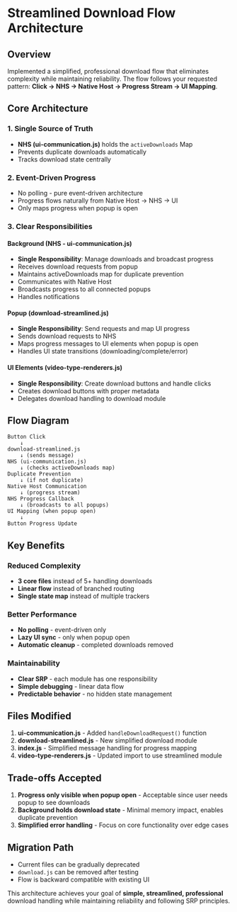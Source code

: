 # Streamlined Download Flow Architecture

## Overview

Implemented a simplified, professional download flow that eliminates complexity while maintaining reliability. The flow follows your requested pattern: **Click → NHS → Native Host → Progress Stream → UI Mapping**.

## Core Architecture

### 1. Single Source of Truth

- **NHS (ui-communication.js)** holds the `activeDownloads` Map
- Prevents duplicate downloads automatically
- Tracks download state centrally

### 2. Event-Driven Progress

- No polling - pure event-driven architecture
- Progress flows naturally from Native Host → NHS → UI
- Only maps progress when popup is open

### 3. Clear Responsibilities

#### Background (NHS - ui-communication.js)

- **Single Responsibility**: Manage downloads and broadcast progress
- Receives download requests from popup
- Maintains activeDownloads map for duplicate prevention
- Communicates with Native Host
- Broadcasts progress to all connected popups
- Handles notifications

#### Popup (download-streamlined.js)

- **Single Responsibility**: Send requests and map UI progress
- Sends download requests to NHS
- Maps progress messages to UI elements when popup is open
- Handles UI state transitions (downloading/complete/error)

#### UI Elements (video-type-renderers.js)

- **Single Responsibility**: Create download buttons and handle clicks
- Creates download buttons with proper metadata
- Delegates download handling to download module

## Flow Diagram

```
Button Click
    ↓
download-streamlined.js
    ↓ (sends message)
NHS (ui-communication.js)
    ↓ (checks activeDownloads map)
Duplicate Prevention
    ↓ (if not duplicate)
Native Host Communication
    ↓ (progress stream)
NHS Progress Callback
    ↓ (broadcasts to all popups)
UI Mapping (when popup open)
    ↓
Button Progress Update
```

## Key Benefits

### Reduced Complexity

- **3 core files** instead of 5+ handling downloads
- **Linear flow** instead of branched routing
- **Single state map** instead of multiple trackers

### Better Performance

- **No polling** - event-driven only
- **Lazy UI sync** - only when popup open
- **Automatic cleanup** - completed downloads removed

### Maintainability

- **Clear SRP** - each module has one responsibility
- **Simple debugging** - linear data flow
- **Predictable behavior** - no hidden state management

## Files Modified

1. **ui-communication.js** - Added `handleDownloadRequest()` function
2. **download-streamlined.js** - New simplified download module
3. **index.js** - Simplified message handling for progress mapping
4. **video-type-renderers.js** - Updated import to use streamlined module

## Trade-offs Accepted

1. **Progress only visible when popup open** - Acceptable since user needs popup to see downloads
2. **Background holds download state** - Minimal memory impact, enables duplicate prevention
3. **Simplified error handling** - Focus on core functionality over edge cases

## Migration Path

- Current files can be gradually deprecated
- `download.js` can be removed after testing
- Flow is backward compatible with existing UI

This architecture achieves your goal of **simple, streamlined, professional** download handling while maintaining reliability and following SRP principles.
